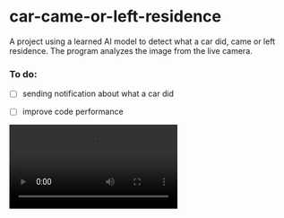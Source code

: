 # car-came-or-left-residence
A project using a learned AI model to detect what a car did, came or left residence. The program analyzes the image from the live camera.



### To do: 
- [ ] sending notification about what a car did
- [ ] improve code performance


![](car_detection.mp4)

